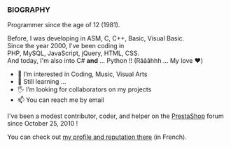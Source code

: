 ### BIOGRAPHY

Programmer since the age of 12 (1981).

Before, I was developing in ASM, C, C++, Basic, Visual Basic.  
Since the year 2000, I've been coding in  
PHP, MySQL, JavaScript, jQuery, HTML, CSS.  
And today, I'm also into C# **and** ... Python !! (Râââhhh ... My love ❤️)

- 👀 I’m interested in Coding, Music, Visual Arts
- 🌱 Still learning ...
- 🖐️ I’m looking for collaborators on my projects
- 📫 You can reach me by email

I've been a modest contributor, coder, and helper on the [PrestaShop](https://github.com/PrestaShop/PrestaShop) forum since October 25, 2010 !

You can check out [my profile and reputation there](https://www.prestashop.com/forums/profile/137139-captain-flam/?tab=field_core_pfield_19) (in French).
